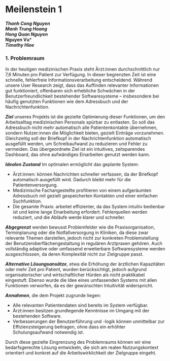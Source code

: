 # Meilenstein 1
***Thanh Cong Nguyen***   
***Manh Trung Hoang***  
***Hong Quan Nguyen***  
**Nguyen Vu***  
***Timothy Hioe***  

### 1. Problemraum

In der heutigen medizinischen Praxis steht Ärzt:innen durchschnittlich nur 7,6 Minuten pro Patient zur Verfügung. In dieser begrenzten Zeit ist eine schnelle, fehlerfreie Informationsverarbeitung entscheidend. Während unsere User Research zeigt, dass das Auffinden relevanter Informationen gut funktioniert, offenbaren sich erhebliche Schwächen in der Benutzerfreundlichkeit bestehender Softwaresysteme – insbesondere bei häufig genutzten Funktionen wie dem Adressbuch und der Nachrichtenfunktion.

***Ziel*** unseres Projekts ist die gezielte Optimierung dieser Funktionen, um den Arbeitsalltag medizinischen Personals spürbar zu entlasten. So soll das Adressbuch nicht mehr automatisch alle Patientenkontakte übernehmen, sondern Nutzer:innen die Möglichkeit bieten, gezielt Einträge vorzunehmen. Gleichzeitig soll der Briefkopf in der Nachrichtenfunktion automatisch ausgefüllt werden, um Schreibaufwand zu reduzieren und Fehler zu vermeiden. Das übergeordnete Ziel ist ein intuitives, zeitsparendes Dashboard, das ohne aufwändiges Einarbeiten genutzt werden kann.

***Idealen Zustand***
Im optimalen ermöglicht das geplante System:
- Ärzt:innen: können Nachrichten schneller verfassen, da der Briefkopf automatisch ausgefüllt wird. Dadurch bleibt mehr für die Patientenversorgung.
- Medizinische Fachangestellte profitieren von einem aufgeräumten Adressbuch mit gezielt gespeicherten Kontakten und einer einfachen Suchfunktion.
- Die gesamte Praxis: arbeitet effizienter, da das System intuitiv bedienbar ist und keine lange Einarbeitung erfordert. Fehlerquellen werden reduziert, und die Abläufe werde klarer und schneller.

***Abgegrenzt*** werden bewusst Problemfelder wie die Praxisorganisation, Terminplanung oder die Notfallversorgung in Kliniken, da diese zwar relevante Themen darstellen, jedoch nicht zur konkreten Problemstellung der Benutzeroberflächengestaltung in regulären Arztpraxen gehören. Auch vollständig adaptive oder umfassend erweiterbare Softwaresysteme werden ausgeschlossen, da deren Komplexität nicht zur Zielgruppe passt.

***Alternative Lösungsansätze***, etwa die Erhöhung der ärztlichen Kapazitäten oder mehr Zeit pro Patient, wurden berücksichtigt, jedoch aufgrund organisatorischer und wirtschaftlicher Hürden als nicht praktikabel eingestuft. Ebenso wurde die Idee eines umfassenden Systems mit allen Funktionen verworfen, da es der gewünschten Intuitivität widerspricht.

***Annahmen***, die dem Projekt zugrunde liegen: 
- Alle relevanten Patientendaten sind bereits im System verfügbar. 
- Ärzt:innen besitzen grundlegende Kenntnisse im Umgang mit der bestehenden Software. 
- Verbesserungen der Benutzerführung und -logik können unmittelbar zur Effizienzsteigerung beitragen, ohne dass ein erhöhter Schulungsaufwand notwendig ist.

Durch diese gezielte Eingrenzung des Problemraums können wir eine bedarfsgerechte Lösung entwickeln, die sich am realen Nutzungskontext orientiert und konkret auf die Arbeitswirklichkeit der Zielgruppe eingeht.



